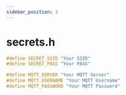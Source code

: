 ```yaml
---
sidebar_position: 3
---
```


# secrets.h

```c title ="secrets.h" showLineNumbers
#define SECRET_SSID "Your SSID"
#define SECRET_PASS "Your PASS"

#define MQTT_SERVER "Your MQTT Server"
#define MQTT_USERNAME "Your MQTT Username"
#define MQTT_PASSWORD "Your MQTT Password"
```

